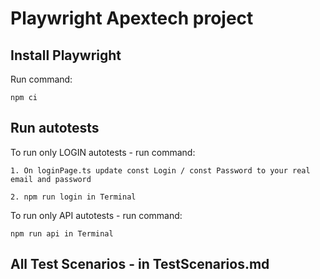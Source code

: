# Playwright Apextech project

## Install Playwright

Run command:
```
npm ci
```
## Run autotests

To run only LOGIN autotests - run command:

```
1. On loginPage.ts update const Login / const Password to your real email and password

2. npm run login in Terminal
```

To run only API autotests - run command:

```
npm run api in Terminal
```

## All Test Scenarios - in TestScenarios.md